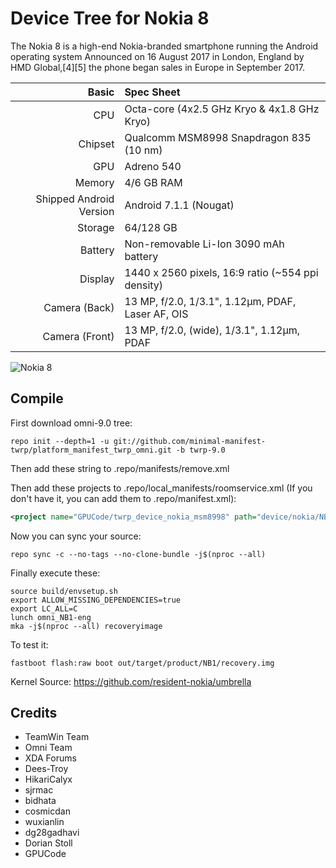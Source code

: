 # Device Tree for Nokia 8

The Nokia 8 is a high-end Nokia-branded smartphone running the Android operating system
Announced on 16 August 2017 in London, England by HMD Global,[4][5] the phone began sales in Europe in September 2017.

| Basic                   | Spec Sheet                                                                                                                     |
| -----------------------:|:------------------------------------------------------------------------------------------------------------------------------ |
| CPU                     | Octa-core (4x2.5 GHz Kryo & 4x1.8 GHz Kryo)                                                                           |
| Chipset                 | Qualcomm MSM8998 Snapdragon 835 (10 nm)                                                                                                 |
| GPU                     | Adreno 540                                                                                                                     |
| Memory                  | 4/6 GB RAM                                                                                                                     |
| Shipped Android Version | Android 7.1.1 (Nougat)                                                                                                                            |
| Storage                 | 64/128 GB                                                                                                                          |
| Battery                 | Non-removable Li-Ion 3090 mAh battery                                                                                           |
| Display                 | 1440 x 2560 pixels, 16:9 ratio (~554 ppi density)                                                                              |
| Camera (Back)           | 13 MP, f/2.0, 1/3.1", 1.12µm, PDAF, Laser AF, OIS                                                                              |
| Camera (Front)          | 13 MP, f/2.0, (wide), 1/3.1", 1.12µm, PDAF                                                                                                    |

![Nokia 8](https://static.wikia.nocookie.net/hmd_nokia/images/f/f1/Nb1.png/revision/latest?cb=20200529024823)

## Compile

First download omni-9.0 tree:

```
repo init --depth=1 -u git://github.com/minimal-manifest-twrp/platform_manifest_twrp_omni.git -b twrp-9.0
```
Then add these string to .repo/manifests/remove.xml


Then add these projects to .repo/local_manifests/roomservice.xml (If you don't have it, you can add them to .repo/manifest.xml): 

```xml
<project name="GPUCode/twrp_device_nokia_msm8998" path="device/nokia/NB1" remote="github" revision="android-9.0" />
```

Now you can sync your source:

```
repo sync -c --no-tags --no-clone-bundle -j$(nproc --all)
```

Finally execute these:

```
source build/envsetup.sh
export ALLOW_MISSING_DEPENDENCIES=true
export LC_ALL=C
lunch omni_NB1-eng
mka -j$(nproc --all) recoveryimage 
```

To test it:

```
fastboot flash:raw boot out/target/product/NB1/recovery.img
```

Kernel Source: https://github.com/resident-nokia/umbrella

## Credits
 * TeamWin Team
 * Omni Team
 * XDA Forums
 * Dees-Troy
 * HikariCalyx
 * sjrmac
 * bidhata
 * cosmicdan
 * wuxianlin
 * dg28gadhavi
 * Dorian Stoll
 * GPUCode